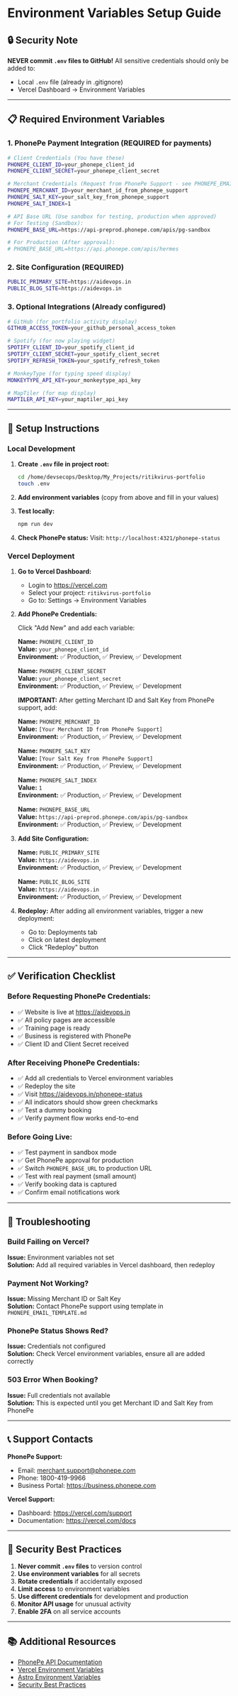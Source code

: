 # Environment Variables Setup Guide

## 🔒 Security Note
**NEVER commit `.env` files to GitHub!** All sensitive credentials should only be added to:
- Local `.env` file (already in .gitignore)
- Vercel Dashboard → Environment Variables

---

## 📋 Required Environment Variables

### 1. PhonePe Payment Integration (REQUIRED for payments)

```bash
# Client Credentials (You have these)
PHONEPE_CLIENT_ID=your_phonepe_client_id
PHONEPE_CLIENT_SECRET=your_phonepe_client_secret

# Merchant Credentials (Request from PhonePe Support - see PHONEPE_EMAIL_TEMPLATE.md)
PHONEPE_MERCHANT_ID=your_merchant_id_from_phonepe_support
PHONEPE_SALT_KEY=your_salt_key_from_phonepe_support
PHONEPE_SALT_INDEX=1

# API Base URL (Use sandbox for testing, production when approved)
# For Testing (Sandbox):
PHONEPE_BASE_URL=https://api-preprod.phonepe.com/apis/pg-sandbox

# For Production (After approval):
# PHONEPE_BASE_URL=https://api.phonepe.com/apis/hermes
```

### 2. Site Configuration (REQUIRED)

```bash
PUBLIC_PRIMARY_SITE=https://aidevops.in
PUBLIC_BLOG_SITE=https://aidevops.in
```

### 3. Optional Integrations (Already configured)

```bash
# GitHub (for portfolio activity display)
GITHUB_ACCESS_TOKEN=your_github_personal_access_token

# Spotify (for now playing widget)
SPOTIFY_CLIENT_ID=your_spotify_client_id
SPOTIFY_CLIENT_SECRET=your_spotify_client_secret
SPOTIFY_REFRESH_TOKEN=your_spotify_refresh_token

# MonkeyType (for typing speed display)
MONKEYTYPE_API_KEY=your_monkeytype_api_key

# MapTiler (for map display)
MAPTILER_API_KEY=your_maptiler_api_key
```

---

## 🚀 Setup Instructions

### Local Development

1. **Create `.env` file in project root:**
   ```bash
   cd /home/devsecops/Desktop/My_Projects/ritikvirus-portfolio
   touch .env
   ```

2. **Add environment variables** (copy from above and fill in your values)

3. **Test locally:**
   ```bash
   npm run dev
   ```

4. **Check PhonePe status:**
   Visit: `http://localhost:4321/phonepe-status`

### Vercel Deployment

1. **Go to Vercel Dashboard:**
   - Login to https://vercel.com
   - Select your project: `ritikvirus-portfolio`
   - Go to: Settings → Environment Variables

2. **Add PhonePe Credentials:**
   
   Click "Add New" and add each variable:

   **Name:** `PHONEPE_CLIENT_ID`  
   **Value:** `your_phonepe_client_id`  
   **Environment:** ✅ Production, ✅ Preview, ✅ Development

   **Name:** `PHONEPE_CLIENT_SECRET`  
   **Value:** `your_phonepe_client_secret`  
   **Environment:** ✅ Production, ✅ Preview, ✅ Development

   **IMPORTANT:** After getting Merchant ID and Salt Key from PhonePe support, add:

   **Name:** `PHONEPE_MERCHANT_ID`  
   **Value:** `[Your Merchant ID from PhonePe Support]`  
   **Environment:** ✅ Production, ✅ Preview, ✅ Development

   **Name:** `PHONEPE_SALT_KEY`  
   **Value:** `[Your Salt Key from PhonePe Support]`  
   **Environment:** ✅ Production, ✅ Preview, ✅ Development

   **Name:** `PHONEPE_SALT_INDEX`  
   **Value:** `1`  
   **Environment:** ✅ Production, ✅ Preview, ✅ Development

   **Name:** `PHONEPE_BASE_URL`  
   **Value:** `https://api-preprod.phonepe.com/apis/pg-sandbox`  
   **Environment:** ✅ Production, ✅ Preview, ✅ Development

3. **Add Site Configuration:**

   **Name:** `PUBLIC_PRIMARY_SITE`  
   **Value:** `https://aidevops.in`  
   **Environment:** ✅ Production, ✅ Preview, ✅ Development

   **Name:** `PUBLIC_BLOG_SITE`  
   **Value:** `https://aidevops.in`  
   **Environment:** ✅ Production, ✅ Preview, ✅ Development

4. **Redeploy:**
   After adding all environment variables, trigger a new deployment:
   - Go to: Deployments tab
   - Click on latest deployment
   - Click "Redeploy" button

---

## ✅ Verification Checklist

### Before Requesting PhonePe Credentials:
- ✅ Website is live at https://aidevops.in
- ✅ All policy pages are accessible
- ✅ Training page is ready
- ✅ Business is registered with PhonePe
- ✅ Client ID and Client Secret received

### After Receiving PhonePe Credentials:
- ✅ Add all credentials to Vercel environment variables
- ✅ Redeploy the site
- ✅ Visit https://aidevops.in/phonepe-status
- ✅ All indicators should show green checkmarks
- ✅ Test a dummy booking
- ✅ Verify payment flow works end-to-end

### Before Going Live:
- ✅ Test payment in sandbox mode
- ✅ Get PhonePe approval for production
- ✅ Switch `PHONEPE_BASE_URL` to production URL
- ✅ Test with real payment (small amount)
- ✅ Verify booking data is captured
- ✅ Confirm email notifications work

---

## 🐛 Troubleshooting

### Build Failing on Vercel?
**Issue:** Environment variables not set  
**Solution:** Add all required variables in Vercel dashboard, then redeploy

### Payment Not Working?
**Issue:** Missing Merchant ID or Salt Key  
**Solution:** Contact PhonePe support using template in `PHONEPE_EMAIL_TEMPLATE.md`

### PhonePe Status Shows Red?
**Issue:** Credentials not configured  
**Solution:** Check Vercel environment variables, ensure all are added correctly

### 503 Error When Booking?
**Issue:** Full credentials not available  
**Solution:** This is expected until you get Merchant ID and Salt Key from PhonePe

---

## 📞 Support Contacts

**PhonePe Support:**
- Email: merchant.support@phonepe.com
- Phone: 1800-419-9966
- Business Portal: https://business.phonepe.com

**Vercel Support:**
- Dashboard: https://vercel.com/support
- Documentation: https://vercel.com/docs

---

## 🔐 Security Best Practices

1. **Never commit `.env` files** to version control
2. **Use environment variables** for all secrets
3. **Rotate credentials** if accidentally exposed
4. **Limit access** to environment variables
5. **Use different credentials** for development and production
6. **Monitor API usage** for unusual activity
7. **Enable 2FA** on all service accounts

---

## 📚 Additional Resources

- [PhonePe API Documentation](https://developer.phonepe.com)
- [Vercel Environment Variables](https://vercel.com/docs/projects/environment-variables)
- [Astro Environment Variables](https://docs.astro.build/en/guides/environment-variables/)
- [Security Best Practices](https://owasp.org/www-project-top-ten/)

